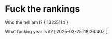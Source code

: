 # Fuck the rankings

Who the hell am I?
{ 13235114 }

What fucking year is it?
[ 2025-03-25T18:36:40Z ]
